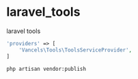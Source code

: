 # laravel_tools
laravel tools


```php
'providers' => [
	'Vancels\Tools\ToolsServiceProvider',
]
```

```sh
php artisan vendor:publish
```